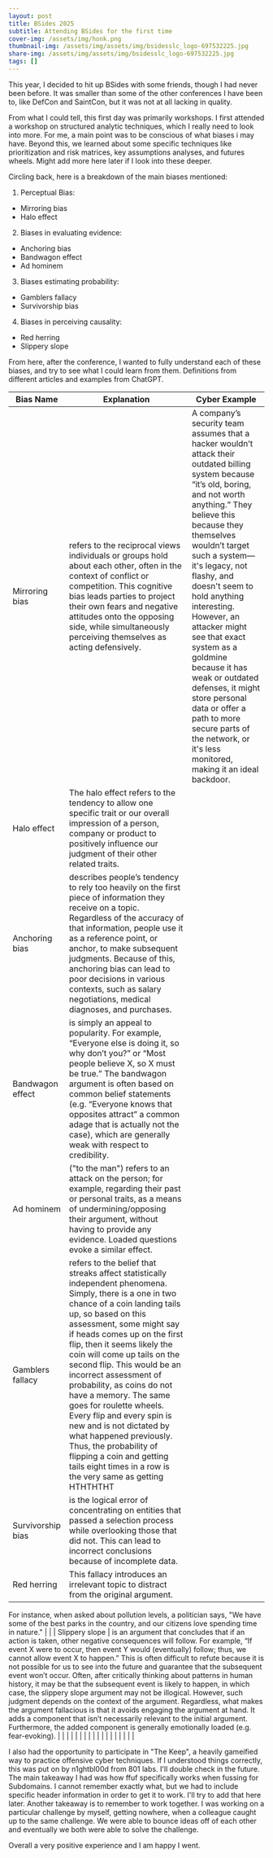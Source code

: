 ```yaml
---
layout: post
title: BSides 2025
subtitle: Attending BSides for the first time
cover-img: /assets/img/honk.png
thumbnail-img: /assets/img/assets/img/bsidesslc_logo-697532225.jpg
share-img: /assets/img/assets/img/bsidesslc_logo-697532225.jpg
tags: []
---
```


This year, I decided to hit up BSides with some friends, though I had never been before. It was smaller than some of the other conferences I have been to, like DefCon and SaintCon, but it was not at all lacking in quality.

From what I could tell, this first day was primarily workshops. I first attended a workshop on structured analytic techniques, which I really need to look into more. For me, a main point was to be conscious of what biases i may have. Beyond this, we learned about some specific techniques like prioritization and risk matrices, key assumptions analyses, and futures wheels. Might add more here later if I look into these deeper.


Circling back, here is a breakdown of the main biases mentioned:

1. Perceptual Bias:
- Mirroring bias
- Halo effect

2. Biases in evaluating evidence:
- Anchoring bias
- Bandwagon effect
- Ad hominem

3. Biases estimating probability:
- Gamblers fallacy
- Survivorship bias

4. Biases in perceiving causality:
- Red herring
- Slippery slope

From here, after the conference, I wanted to fully understand each of these biases, and try to see what I could learn from them. Definitions from different articles and examples from ChatGPT.

| Bias Name | Explanation | Cyber Example |
| ----------|-------------|---------------|
| Mirroring bias | refers to the reciprocal views individuals or groups hold about each other, often in the context of conflict or competition. This cognitive bias leads parties to project their own fears and negative attitudes onto the opposing side, while simultaneously perceiving themselves as acting defensively. | A company’s security team assumes that a hacker wouldn’t attack their outdated billing system because “it’s old, boring, and not worth anything.” They believe this because they themselves wouldn’t target such a system—it's legacy, not flashy, and doesn't seem to hold anything interesting. However, an attacker might see that exact system as a goldmine because it has weak or outdated defenses, it might store personal data or offer a path to more secure parts of the network, or it's less monitored, making it an ideal backdoor. | 
| Halo effect | The halo effect refers to the tendency to allow one specific trait or our overall impression of a person, company or product to positively influence our judgment of their other related traits. | |
| Anchoring bias | describes people’s tendency to rely too heavily on the first piece of information they receive on a topic. Regardless of the accuracy of that information, people use it as a reference point, or anchor, to make subsequent judgments. Because of this, anchoring bias can lead to poor decisions in various contexts, such as salary negotiations, medical diagnoses, and purchases. | |
| Bandwagon effect | is simply an appeal to popularity. For example, “Everyone else is doing it, so why don’t you?” or “Most people believe X, so X must be true.” The bandwagon argument is often based on common belief statements (e.g. “Everyone knows that opposites attract” a common adage that is actually not the case), which are generally weak with respect to credibility. | |
| Ad hominem | ("to the man") refers to an attack on the person; for example, regarding their past or personal traits, as a means of undermining/opposing their argument, without having to provide any evidence. Loaded questions evoke a similar effect. | |
| Gamblers fallacy | refers to the belief that streaks affect statistically independent phenomena. Simply, there is a one in two chance of a coin landing tails up, so based on this assessment, some might say if heads comes up on the first flip, then it seems likely the coin will come up tails on the second flip. This would be an incorrect assessment of probability, as coins do not have a memory. The same goes for roulette wheels. Every flip and every spin is new and is not dictated by what happened previously. Thus, the probability of flipping a coin and getting tails eight times in a row is the very same as getting HTHTHTHT | |
| Survivorship bias | is the logical error of concentrating on entities that passed a selection process while overlooking those that did not. This can lead to incorrect conclusions because of incomplete data. | |
| Red herring | This fallacy introduces an irrelevant topic to distract from the original argument.

For instance, when asked about pollution levels, a politician says, "We have some of the best parks in the country, and our citizens love spending time in nature." | |
| Slippery slope | is an argument that concludes that if an action is taken, other negative consequences will follow. For example, “If event X were to occur, then event Y would (eventually) follow; thus, we cannot allow event X to happen.” This is often difficult to refute because it is not possible for us to see into the future and guarantee that the subsequent event won’t occur. Often, after critically thinking about patterns in human history, it may be that the subsequent event is likely to happen, in which case, the slippery slope argument may not be illogical. However, such judgment depends on the context of the argument. Regardless, what makes the argument fallacious is that it avoids engaging the argument at hand. It adds a component that isn’t necessarily relevant to the initial argument. Furthermore, the added component is generally emotionally loaded (e.g. fear-evoking). | |
| | | |
| | | |
| | | |
| | | |

I also had the opportunity to participate in "The Keep", a heavily gameified way to practice offensive cyber techniques. If I understood things correctly, this was put on by n1ghtbl00d from 801 labs. I'll double check in the future. The main takeaway I had was how ffuf specifically works when fussing for Subdomains. I cannot remember exactly what, but we had to include specific header information in order to get it to work. I'll try to add that here later. Another takeaway is to remember to work together. I was working on a particular challenge by myself, getting nowhere, when a colleague caught up to the same challenge. We were able to bounce ideas off of each other and eventually we both were able to solve the challenge.


Overall a very positive experience and I am happy I went.